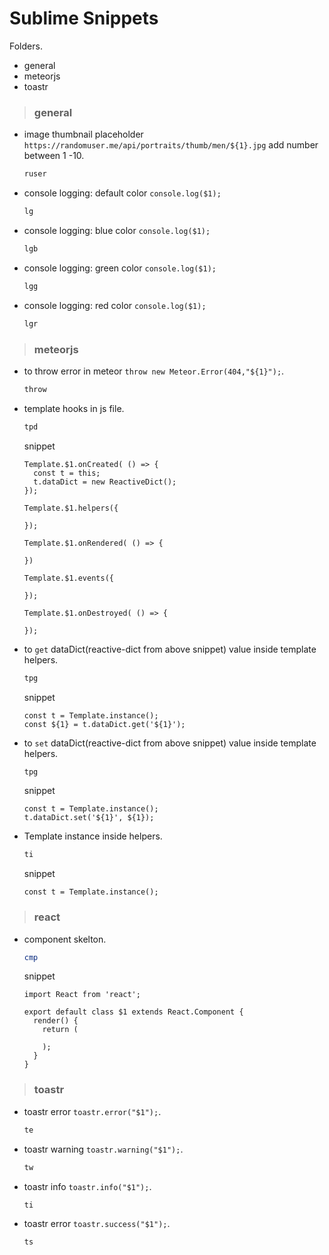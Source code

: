 # Sublime Snippets

Folders.

  - general
  - meteorjs
  - toastr

> ### general

- image thumbnail placeholder `https://randomuser.me/api/portraits/thumb/men/${1}.jpg` add number between 1 -10.
    ```sh
    ruser
    ```


- console logging: default color `console.log($1);`
    ```sh
    lg
    ```

- console logging: blue color `console.log($1);`
    ```sh
    lgb
    ```

- console logging: green color `console.log($1);`
    ```sh
    lgg
    ```

- console logging: red color `console.log($1);`
    ```sh
    lgr
    ```

> ### meteorjs

- to throw error in meteor `throw new Meteor.Error(404,"${1}");`.
    ```sh
    throw
    ```

- template hooks in js file.
    ```sh
    tpd
    ```
    
    snippet

    ```
    Template.$1.onCreated( () => {
      const t = this;
      t.dataDict = new ReactiveDict();
    });
    
    Template.$1.helpers({
    
    });
    
    Template.$1.onRendered( () => {
    
    })
    
    Template.$1.events({
    
    });
    
    Template.$1.onDestroyed( () => {
    
    });
    ```

- to `get` dataDict(reactive-dict from above snippet) value inside template helpers.
    ```sh
    tpg
    ```

    snippet

    ```
    const t = Template.instance();
    const ${1} = t.dataDict.get('${1}');
    ```

- to `set` dataDict(reactive-dict from above snippet) value inside template helpers.
    ```sh
    tpg
    ```

    snippet

    ```
    const t = Template.instance();
    t.dataDict.set('${1}', ${1});
    ```
- Template instance inside helpers.
    ```sh
    ti
    ```

    snippet

    ```
    const t = Template.instance();
    ```
    

> ### react

- component skelton.
    ```sh
    cmp
    ```
    
    snippet

    ```
    import React from 'react';

    export default class $1 extends React.Component {
      render() {
        return (
          
        );
      }
    }
    ```

> ### toastr

- toastr error `toastr.error("$1");`.
    ```sh
    te
    ```

- toastr warning `toastr.warning("$1");`.
    ```sh
    tw
    ```
    
- toastr info `toastr.info("$1");`.
    ```sh
    ti
    ```
    
- toastr error `toastr.success("$1");`.
    ```sh
    ts
    ```